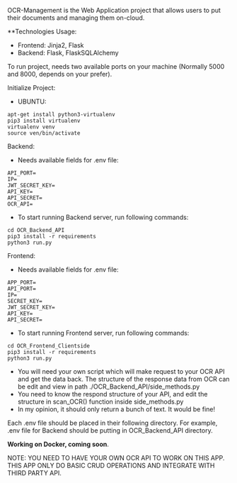 OCR-Management is the Web Application project that allows users to put their documents and managing them on-cloud.

**Technologies Usage:
- Frontend: Jinja2, Flask
- Backend: Flask, FlaskSQLAlchemy

To run project, needs two available ports on your machine (Normally 5000 and 8000, depends on your prefer).

Initialize Project:

- UBUNTU:
```
apt-get install python3-virtualenv
pip3 install virtualenv
virtualenv venv
source ven/bin/activate
```
Backend:
- Needs available fields for .env file:
```
API_PORT=
IP=
JWT_SECRET_KEY=
API_KEY=
API_SECRET=
OCR_API=
```
- To start running Backend server, run following commands:
```
cd OCR_Backend_API
pip3 install -r requirements
python3 run.py
```

Frontend:
- Needs available fields for .env file:
```
APP_PORT=
API_PORT=
IP=
SECRET_KEY=
JWT_SECRET_KEY=
API_KEY=
API_SECRET=
```
- To start running Frontend server, run following commands:
```
cd OCR_Frontend_Clientside
pip3 install -r requirements
python3 run.py
```

- You will need your own script which will make request to your OCR API and get the data back. The structure of the response data from OCR can be edit and 
view in path ./OCR_Backend_API/side_methods.py
- You need to know the respond structure of your API, and edit the structure in scan_OCR() function inside side_methods.py
- In my opinion, it should only return a bunch of text. It would be fine!

Each .env file should be placed in their following directory. For example, .env file for Backend should be putting in OCR_Backend_API directory.

**Working on Docker, coming soon**.

NOTE: YOU NEED TO HAVE YOUR OWN OCR API TO WORK ON THIS APP. THIS APP ONLY DO BASIC CRUD OPERATIONS AND INTEGRATE WITH THIRD PARTY API.
